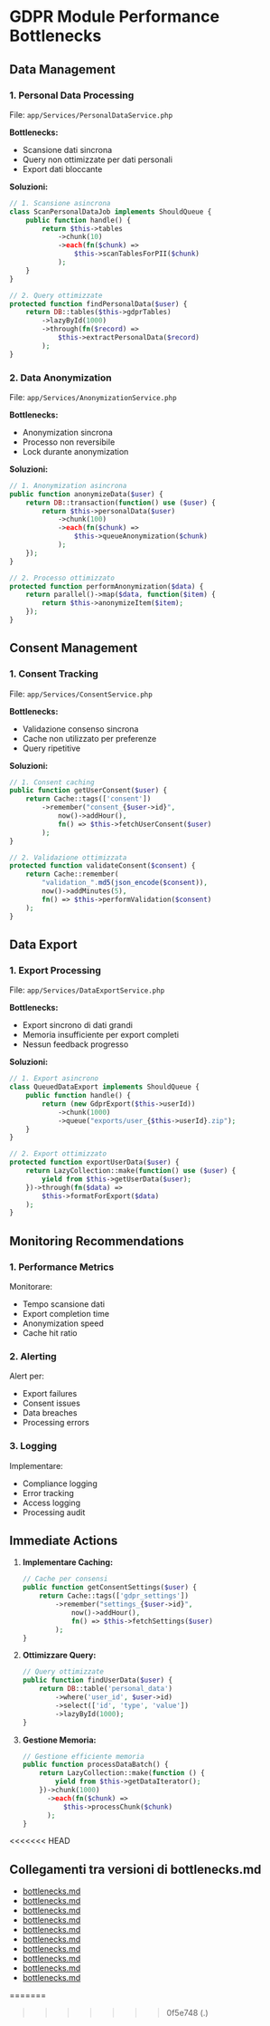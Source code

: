 # GDPR Module Performance Bottlenecks

## Data Management

### 1. Personal Data Processing
File: `app/Services/PersonalDataService.php`

**Bottlenecks:**
- Scansione dati sincrona
- Query non ottimizzate per dati personali
- Export dati bloccante

**Soluzioni:**
```php
// 1. Scansione asincrona
class ScanPersonalDataJob implements ShouldQueue {
    public function handle() {
        return $this->tables
            ->chunk(10)
            ->each(fn($chunk) => 
                $this->scanTablesForPII($chunk)
            );
    }
}

// 2. Query ottimizzate
protected function findPersonalData($user) {
    return DB::tables($this->gdprTables)
        ->lazyById(1000)
        ->through(fn($record) => 
            $this->extractPersonalData($record)
        );
}
```

### 2. Data Anonymization
File: `app/Services/AnonymizationService.php`

**Bottlenecks:**
- Anonymization sincrona
- Processo non reversibile
- Lock durante anonymization

**Soluzioni:**
```php
// 1. Anonymization asincrona
public function anonymizeData($user) {
    return DB::transaction(function() use ($user) {
        return $this->personalData($user)
            ->chunk(100)
            ->each(fn($chunk) => 
                $this->queueAnonymization($chunk)
            );
    });
}

// 2. Processo ottimizzato
protected function performAnonymization($data) {
    return parallel()->map($data, function($item) {
        return $this->anonymizeItem($item);
    });
}
```

## Consent Management

### 1. Consent Tracking
File: `app/Services/ConsentService.php`

**Bottlenecks:**
- Validazione consenso sincrona
- Cache non utilizzato per preferenze
- Query ripetitive

**Soluzioni:**
```php
// 1. Consent caching
public function getUserConsent($user) {
    return Cache::tags(['consent'])
        ->remember("consent_{$user->id}", 
            now()->addHour(),
            fn() => $this->fetchUserConsent($user)
        );
}

// 2. Validazione ottimizzata
protected function validateConsent($consent) {
    return Cache::remember(
        "validation_".md5(json_encode($consent)),
        now()->addMinutes(5),
        fn() => $this->performValidation($consent)
    );
}
```

## Data Export

### 1. Export Processing
File: `app/Services/DataExportService.php`

**Bottlenecks:**
- Export sincrono di dati grandi
- Memoria insufficiente per export completi
- Nessun feedback progresso

**Soluzioni:**
```php
// 1. Export asincrono
class QueuedDataExport implements ShouldQueue {
    public function handle() {
        return (new GdprExport($this->userId))
            ->chunk(1000)
            ->queue("exports/user_{$this->userId}.zip");
    }
}

// 2. Export ottimizzato
protected function exportUserData($user) {
    return LazyCollection::make(function() use ($user) {
        yield from $this->getUserData($user);
    })->through(fn($data) => 
        $this->formatForExport($data)
    );
}
```

## Monitoring Recommendations

### 1. Performance Metrics
Monitorare:
- Tempo scansione dati
- Export completion time
- Anonymization speed
- Cache hit ratio

### 2. Alerting
Alert per:
- Export failures
- Consent issues
- Data breaches
- Processing errors

### 3. Logging
Implementare:
- Compliance logging
- Error tracking
- Access logging
- Processing audit

## Immediate Actions

1. **Implementare Caching:**
   ```php
   // Cache per consensi
   public function getConsentSettings($user) {
       return Cache::tags(['gdpr_settings'])
           ->remember("settings_{$user->id}", 
               now()->addHour(),
               fn() => $this->fetchSettings($user)
           );
   }
   ```

2. **Ottimizzare Query:**
   ```php
   // Query ottimizzate
   public function findUserData($user) {
       return DB::table('personal_data')
           ->where('user_id', $user->id)
           ->select(['id', 'type', 'value'])
           ->lazyById(1000);
   }
   ```

3. **Gestione Memoria:**
   ```php
   // Gestione efficiente memoria
   public function processDataBatch() {
       return LazyCollection::make(function () {
           yield from $this->getDataIterator();
       })->chunk(1000)
         ->each(fn($chunk) => 
             $this->processChunk($chunk)
         );
   }
   ```
<<<<<<< HEAD

## Collegamenti tra versioni di bottlenecks.md
* [bottlenecks.md](laravel/Modules/Gdpr/docs/performance/bottlenecks.md)
* [bottlenecks.md](laravel/Modules/Xot/docs/bottlenecks.md)
* [bottlenecks.md](laravel/Modules/Xot/docs/performance/bottlenecks.md)
* [bottlenecks.md](laravel/Modules/Xot/docs/roadmap/bottlenecks.md)
* [bottlenecks.md](laravel/Modules/User/docs/roadmap/bottlenecks.md)
* [bottlenecks.md](laravel/Modules/UI/docs/roadmap/bottlenecks.md)
* [bottlenecks.md](laravel/Modules/Lang/docs/performance/bottlenecks.md)
* [bottlenecks.md](laravel/Modules/Job/docs/performance/bottlenecks.md)
* [bottlenecks.md](laravel/Modules/Media/docs/performance/bottlenecks.md)
* [bottlenecks.md](laravel/Modules/Patient/docs/roadmap/bottlenecks.md)

=======
>>>>>>> 0f5e748 (.)
